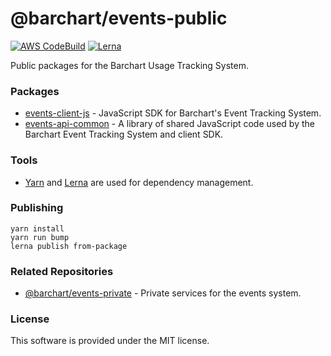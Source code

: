 # @barchart/events-public

[![AWS CodeBuild](https://codebuild.us-east-1.amazonaws.com/badges?uuid=eyJlbmNyeXB0ZWREYXRhIjoiK2ZWQjNjVVlmMXFQOEJDUjd3SDcxRDI3QUV6NjdFNndoZDRPTjJSa040TDhOMFNpUzdyUXoxVHdha2k0RVlGMW54NjVTVHNhaHNsbzBPdVFhL0h5dFkwPSIsIml2UGFyYW1ldGVyU3BlYyI6IlVGdVpuckREUlRXSVY4LzYiLCJtYXRlcmlhbFNldFNlcmlhbCI6MX0%3D&branch=master)](https://github.com/barchart/events-public)
[![Lerna](https://img.shields.io/badge/maintained%20with-lerna-cc00ff.svg)](https://lerna.js.org/)

Public packages for the Barchart Usage Tracking System.

### Packages

* [events-client-js](./packages/sdk-js) - JavaScript SDK for Barchart's Event Tracking System.
* [events-api-common](./packages/common-js) - A library of shared JavaScript code used by the Barchart Event Tracking System and client SDK.

### Tools

* [Yarn](https://classic.yarnpkg.com/en/) and [Lerna](https://lerna.js.org/) are used for dependency management.

### Publishing

```shell
yarn install
yarn run bump
lerna publish from-package
```

### Related Repositories

* [@barchart/events-private](https://github.com/barchart/events-private) - Private services for the events system.

### License

This software is provided under the MIT license.
